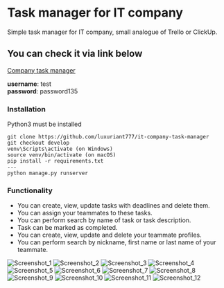 # Task manager for IT company
Simple task manager for IT company, small analogue of Trello or ClickUp.

## You can check it via link below
[Company task manager](https://task-manager-lv19.onrender.com)

**username**: test<br>
**password**: password135

### Installation
Python3 must be installed
```shell
git clone https://github.com/luxuriant777/it-company-task-manager
git checkout develop
venv\Scripts\activate (on Windows)
source venv/bin/activate (on macOS)
pip install -r requirements.txt
---
python manage.py runserver
```

### Functionality
- You can create, view, update tasks with deadlines and delete them.
- You can assign your teammates to these tasks.
- You can perform search by name of task or task description.
- Task can be marked as completed.
- You can create, view, update and delete your teammate profiles.
- You can perform search by nickname, first name or last name of your teammate.

![Screenshot_1](https://user-images.githubusercontent.com/20545475/201198214-62f1a9c4-c581-47d5-a1a6-e7827c1e09a3.png)
![Screenshot_2](https://user-images.githubusercontent.com/20545475/201198222-746484a6-d0bf-43b0-900a-057bf0e14359.png)
![Screenshot_3](https://user-images.githubusercontent.com/20545475/201198224-29f43ae5-1d32-4f65-8008-20ace7599707.png)
![Screenshot_4](https://user-images.githubusercontent.com/20545475/201198230-af0ede9f-74a9-488f-b1e9-bae7b41ffde5.png)
![Screenshot_5](https://user-images.githubusercontent.com/20545475/201198235-1a464449-12a5-4e0c-97ad-bf6b2b32ae92.png)
![Screenshot_6](https://user-images.githubusercontent.com/20545475/201198241-1f21bb70-ad00-4881-a3e4-f0efdb80113c.png)
![Screenshot_7](https://user-images.githubusercontent.com/20545475/201198247-a2de3a7d-5f98-4fc0-807d-18606dc8de98.png)
![Screenshot_8](https://user-images.githubusercontent.com/20545475/201198250-799cb4c8-bb5a-4ae0-95d9-ce9c99db5b4c.png)
![Screenshot_9](https://user-images.githubusercontent.com/20545475/201198258-5f4a8270-d6c3-4415-ab62-779a440acab9.png)
![Screenshot_10](https://user-images.githubusercontent.com/20545475/201198266-cdfc0128-8bb2-423c-9038-7d4b866ece3d.png)
![Screenshot_11](https://user-images.githubusercontent.com/20545475/201198271-bd68987b-fc2d-40c3-a19f-9e8a5881a5a5.png)
![Screenshot_12](https://user-images.githubusercontent.com/20545475/201198278-6a17d345-4d8e-4fea-8ea2-2e8d325e93c5.png)
